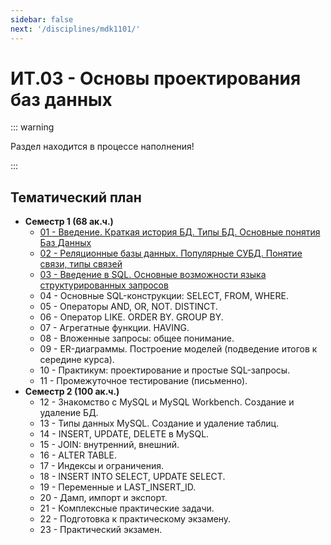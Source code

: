 ```yaml
---
sidebar: false
next: '/disciplines/mdk1101/'
---
```


# ИТ.03 - Основы проектирования баз данных

::: warning

Раздел находится в процессе наполнения!

:::

## Тематический план

- **Семестр 1 (68 ак.ч.)**
  - [01 - Введение. Краткая история БД. Типы БД. Основные понятия Баз Данных](./lectures/01_lecture.md)
  - [02 - Реляционные базы данных. Популярные СУБД. Понятие связи, типы связей](./lectures/02_lecture.md)
  - [03 - Введение в SQL. Основные возможности языка структурированных запросов](./lectures/03_lecture.md)
  - 04 - Основные SQL-конструкции: SELECT, FROM, WHERE.
  - 05 - Операторы AND, OR, NOT. DISTINCT.
  - 06 - Оператор LIKE. ORDER BY. GROUP BY.
  - 07 - Агрегатные функции. HAVING.
  - 08 - Вложенные запросы: общее понимание.
  - 09 - ER-диаграммы. Построение моделей (подведение итогов к середине курса).
  - 10 - Практикум: проектирование и простые SQL-запросы.
  - 11 - Промежуточное тестирование (письменно).
- **Семестр 2 (100 ак.ч.)**
  - 12 - Знакомство с MySQL и MySQL Workbench. Создание и удаление БД.
  - 13 - Типы данных MySQL. Создание и удаление таблиц.
  - 14 - INSERT, UPDATE, DELETE в MySQL.
  - 15 - JOIN: внутренний, внешний.
  - 16 - ALTER TABLE.
  - 17 - Индексы и ограничения.
  - 18 - INSERT INTO SELECT, UPDATE SELECT.
  - 19 - Переменные и LAST_INSERT_ID.
  - 20 - Дамп, импорт и экспорт.
  - 21 - Комплексные практические задачи.
  - 22 - Подготовка к практическому экзамену.
  - 23 - Практический экзамен.
